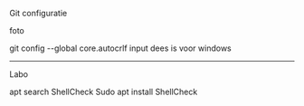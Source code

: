 Git configuratie 


foto


git config --global core.autocrlf input
dees is voor windows 




-------------

Labo

apt search ShellCheck
Sudo apt install ShellCheck


